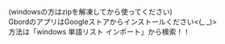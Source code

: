 (windowsの方はzipを解凍してから使ってください)<br>
GbordのアプリはGoogleストアからインストールください<(_ _)><br>
方法は「windows 単語リスト インポート」から検索！！
